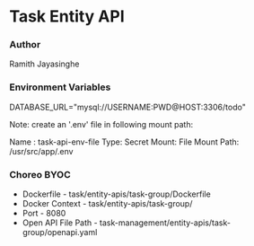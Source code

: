 # Task Entity API

### Author

Ramith Jayasinghe

### Environment Variables

DATABASE_URL="mysql://USERNAME:PWD@HOST:3306/todo"

Note: create an '.env' file in following mount path:

Name : task-api-env-file
Type: Secret
Mount: File
Mount Path: /usr/src/app/.env

### Choreo BYOC

- Dockerfile - task/entity-apis/task-group/Dockerfile
- Docker Context - task/entity-apis/task-group/
- Port - 8080
- Open API File Path - task-management/entity-apis/task-group/openapi.yaml
